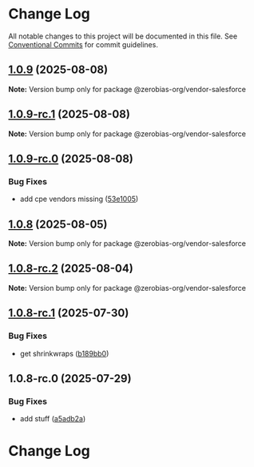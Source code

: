 # Change Log

All notable changes to this project will be documented in this file.
See [Conventional Commits](https://conventionalcommits.org) for commit guidelines.

## [1.0.9](https://github.com/zerobias-org/vendor/compare/@zerobias-org/vendor-salesforce@1.0.9-rc.1...@zerobias-org/vendor-salesforce@1.0.9) (2025-08-08)

**Note:** Version bump only for package @zerobias-org/vendor-salesforce





## [1.0.9-rc.1](https://github.com/zerobias-org/vendor/compare/@zerobias-org/vendor-salesforce@1.0.9-rc.0...@zerobias-org/vendor-salesforce@1.0.9-rc.1) (2025-08-08)

**Note:** Version bump only for package @zerobias-org/vendor-salesforce





## [1.0.9-rc.0](https://github.com/zerobias-org/vendor/compare/@zerobias-org/vendor-salesforce@1.0.8...@zerobias-org/vendor-salesforce@1.0.9-rc.0) (2025-08-08)


### Bug Fixes

* add cpe vendors missing ([53e1005](https://github.com/zerobias-org/vendor/commit/53e100520e848be73b2cba8a0ef4f184844b8abb))





## [1.0.8](https://github.com/zerobias-org/vendor/compare/@zerobias-org/vendor-salesforce@1.0.8-rc.2...@zerobias-org/vendor-salesforce@1.0.8) (2025-08-05)

**Note:** Version bump only for package @zerobias-org/vendor-salesforce





## [1.0.8-rc.2](https://github.com/zerobias-org/vendor/compare/@zerobias-org/vendor-salesforce@1.0.8-rc.1...@zerobias-org/vendor-salesforce@1.0.8-rc.2) (2025-08-04)

**Note:** Version bump only for package @zerobias-org/vendor-salesforce





## [1.0.8-rc.1](https://github.com/zerobias-org/vendor/compare/@zerobias-org/vendor-salesforce@1.0.8-rc.0...@zerobias-org/vendor-salesforce@1.0.8-rc.1) (2025-07-30)


### Bug Fixes

* get shrinkwraps ([b189bb0](https://github.com/zerobias-org/vendor/commit/b189bb0cf53ad66427530ccc0eab7824527942d3))





## 1.0.8-rc.0 (2025-07-29)


### Bug Fixes

* add stuff ([a5adb2a](https://github.com/zerobias-org/vendor/commit/a5adb2aecd0670c42e9077affecb6a047bf30fc6))





# Change Log
